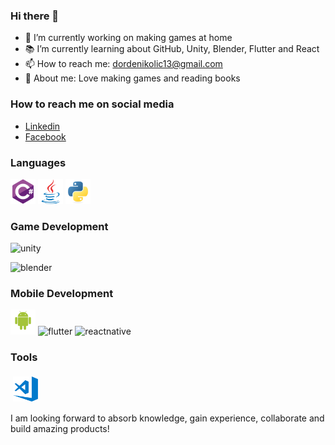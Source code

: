 ### Hi there 👋

- 🔭 I’m currently working on making games at home
- 📚 I’m currently learning about GitHub, Unity, Blender, Flutter and React
- 📫 How to reach me: dordenikolic13@gmail.com
- 🧑 About me: Love making games and reading books

### How to reach me on social media
- [Linkedin](https://www.linkedin.com/in/dorde-nikolic-91b4791ba/)
- [Facebook](https://www.facebook.com/djole.nikolic.9/)

### Languages
<p align="left"> <img src="https://raw.githubusercontent.com/devicons/devicon/master/icons/csharp/csharp-original.svg" alt="csharp" width="40" height="40"/> </a> <img src="https://raw.githubusercontent.com/devicons/devicon/master/icons/java/java-original.svg" alt="java" width="40" height="40"/> </a> <img src="https://raw.githubusercontent.com/devicons/devicon/master/icons/python/python-original.svg" alt="python" width="40" height="40"/> </a>

### Game Development
<p align="left"> <img src="https://www.vectorlogo.zone/logos/unity3d/unity3d-icon.svg" alt="unity" width="40" height="40"/> </a> </p> <img src="https://download.blender.org/branding/community/blender_community_badge_white.svg" alt="blender" width="40" height="40"/> </a> </p>

### Mobile Development
<p align="left"> <img src="https://raw.githubusercontent.com/devicons/devicon/master/icons/android/android-original-wordmark.svg" alt="android" width="40" height="40"/> </a> <img src="https://www.vectorlogo.zone/logos/flutterio/flutterio-icon.svg" alt="flutter" width="40" height="40"/> </a> <img src="https://reactnative.dev/img/header_logo.svg" alt="reactnative" width="40" height="40"/>
 
### Tools
<img src="https://raw.githubusercontent.com/github/explore/80688e429a7d4ef2fca1e82350fe8e3517d3494d/topics/visual-studio-code/visual-studio-code.png" alt="VS Code" width="40" height="40" style="vertical-align:top; margin:4px">
 
I am looking forward to absorb knowledge, gain experience, collaborate and build amazing products!

